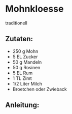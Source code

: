 Mohnkloesse
===
traditionell

Zutaten:
---
- 250 g Mohn
- 5 EL Zucker
- 50 g Mandeln
- 50 g Rosinen
- 5 EL Rum
- 1 TL Zimt
- 1/2 Liter Milch
-   Broetchen oder Zwieback

Anleitung:
---
